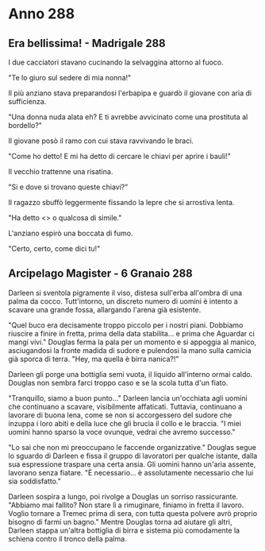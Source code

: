 # Anno 288


## Era bellissima! - Madrigale 288


I due cacciatori stavano cucinando la selvaggina attorno al fuoco.

"Te lo giuro sul sedere di mia nonna!"

Il più anziano stava preparandosi l'erbapipa e guardò il giovane con aria di sufficienza.

"Una donna nuda alata eh? E ti avrebbe avvicinato come una prostituta al bordello?"

Il giovane posò il ramo con cui stava ravvivando le braci.

"Come ho detto! E mi ha detto di cercare le chiavi per aprire i bauli!"

Il vecchio trattenne una risatina.

"Si e dove si trovano queste chiavi?"

Il ragazzo sbuffò leggermente fissando la lepre che si arrostiva lenta.

"Ha detto <<dai servi ammaliati>> o qualcosa di simile."

L'anziano espirò una boccata di fumo.

"Certo, certo, come dici tu!"

## Arcipelago Magister - 6 Granaio 288


Darleen si sventola pigramente il viso, distesa sull'erba all'ombra di una palma da cocco.
Tutt'intorno, un discreto numero di uomini è intento a scavare una grande fossa, allargando l'arena già esistente.

"Quel buco era decisamente troppo piccolo per i nostri piani. Dobbiamo riuscire a finire in fretta, prima della data stabilita... e prima che Aguardar ci mangi vivi."
Douglas ferma la pala per un momento e si appoggia al manico, asciugandosi la fronte madida di sudore e pulendosi la mano sulla camicia già sporca di terra.
"Hey, ma quella è birra nanica?!"

Darleen gli porge una bottiglia semi vuota, il liquido all'interno ormai caldo. Douglas non sembra farci troppo caso e se la scola tutta d'un fiato.

"Tranquillo, siamo a buon punto..."
Darleen lancia un'occhiata agli uomini che continuano a scavare, visibilmente affaticati. Tuttavia, continuano a lavorare di buona lena, come se non si accorgessero del sudore che inzuppa i loro abiti e della luce che gli brucia il collo e le braccia.
"I miei uomini hanno sparso la voce ovunque, vedrai che avremo successo."

"Lo sai che non mi preoccupano le faccende organizzative."
Douglas segue lo sguardo di Darleen e fissa il gruppo di lavoratori per qualche istante, dalla sua espressione traspare una certa ansia. Gli uomini hanno un'aria assente, lavorano senza fiatare.
"È necessario... è assolutamente necessario che lui sia soddisfatto."

Darleen sospira a lungo, poi rivolge a Douglas un sorriso rassicurante.
"Abbiamo mai fallito? Non stare lì a rimuginare, finiamo in fretta il lavoro. Voglio tornare a Tremec prima di sera, con tutta questa polvere avrò proprio bisogno di farmi un bagno."
Mentre Douglas torna ad aiutare gli altri, Darleen stappa un'altra bottiglia di birra e sistema più comodamente la schiena contro il tronco della palma.
